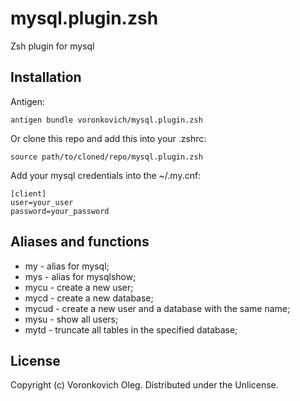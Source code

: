 mysql.plugin.zsh
=====================

Zsh plugin for mysql 

Installation
------------

Antigen:
    
    antigen bundle voronkovich/mysql.plugin.zsh

Or clone this repo and add this into your .zshrc:

    source path/to/cloned/repo/mysql.plugin.zsh

Add your mysql credentials into the ~/.my.cnf:
    
    [client]
    user=your_user
    password=your_password

Aliases and functions
---------------------

+ my - alias for mysql;
+ mys - alias for mysqlshow;
+ mycu - create a new user;
+ mycd - create a new database;
+ mycud - create a new user and a database with the same name;
+ mysu - show all users;
+ mytd - truncate all tables in the specified database;

License
-------

Copyright (c) Voronkovich Oleg. Distributed under the Unlicense.

